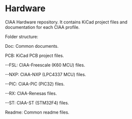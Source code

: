Hardware
========

CIAA Hardware repository. It contains KiCad project files and documentation for each CIAA profile.

Folder structure:

Doc: Common documents.

PCB: KiCad PCB project files.

--FSL: CIAA-Freescale (K60 MCU) files.

--NXP: CIAA-NXP (LPC4337 MCU) files.

--PIC: CIAA-PIC (PIC32) files.

--RX: CIAA-Renesas files.

--ST: CIAA-ST (STM32F4) files.

Readme: Common readme files.
